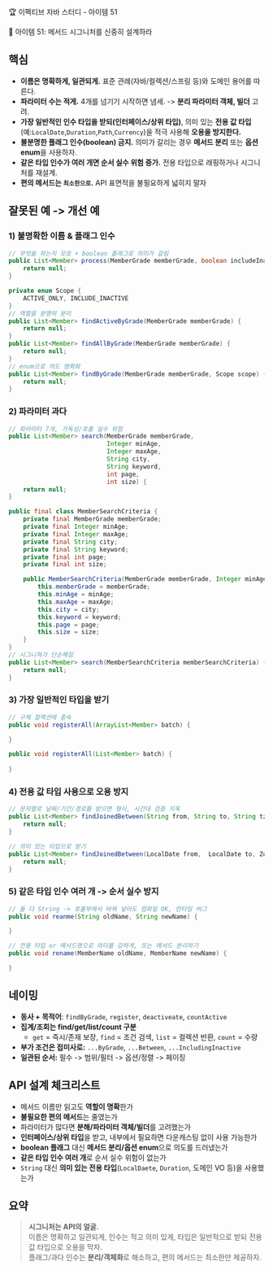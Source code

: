 :trophy: 이펙티브 자바 스터디 - 아이템 51

:book: 아이템 51: 메서드 시그니처를 신중히 설계하라

## 핵심
- **이름은 명확하게, 일관되게.** 표준 관례(자바/컬렉션/스프링 등)와 도메인 용어를 따른다.
- **파라미터 수는 적게.** 4개를 넘기기 시작하면 냄세. -> **분리 파라미터 객체, 빌더** 고려.
- **가장 일반적인 인수 타입을 받되(인터페이스/상위 타입)**, 의미 있는 **전용 값 타입**(예:`LocalDate`,`Duration`,`Path`,`Currency`)을 적극 사용해 **오용을 방지한다.**
- **불분명한 플래그 인수(boolean) 금지.** 의미가 갈리는 경우 **메서드 분리** 또는 **옵션 enum**을 사용하자.
- **같은 타입 인수가 여러 개면 순서 실수 위험 증가.** 전용 타입으로 래핑하거나 시그니처를 재설계.
- **편의 메서드는 `최소한으로`.** API 표면적을 불필요하게 넓히지 말자

## 잘못된 예 -> 개선 예

### 1) 불명확한 이름 & 플래그 인수
```java
// 무엇을 하는지 모호 + boolean 플래그로 의미가 갈림
public List<Member> process(MemberGrade memberGrade, boolean includeInactive) {
    return null;
}
```
```java
private enum Scope {
    ACTIVE_ONLY, INCLUDE_INACTIVE
}
// 역할을 분명히 분리
public List<Member> findActiveByGrade(MemberGrade memberGrade) {
    return null;
}
public List<Member> findAllByGrade(MemberGrade memberGrade) {
    return null;
}
// enum으로 의도 명확화
public List<Member> findByGrade(MemberGrade memberGrade, Scope scope) {
    return null;
}
```

### 2) 파라미터 과다
```java
// 파라미터 7개, 가독성/호출 실수 위험
public List<Member> search(MemberGrade memberGrade,
                           Integer minAge,
                           Integer maxAge,
                           String city,
                           String keyword,
                           int page,
                           int size) {
    return null;
}
```
```java
public final class MemberSearchCriteria {
    private final MemberGrade memberGrade;
    private final Integer minAge;
    private final Integer maxAge;
    private final String city;
    private final String keyword;
    private final int page;
    private final int size;

    public MemberSearchCriteria(MemberGrade memberGrade, Integer minAge, Integer maxAge, String city, String keyword, int page, int size) {
        this.memberGrade = memberGrade;
        this.minAge = minAge;
        this.maxAge = maxAge;
        this.city = city;
        this.keyword = keyword;
        this.page = page;
        this.size = size;
    }
}
// 시그니쳐가 단순해짐
public List<Member> search(MemberSearchCriteria memberSearchCriteria) {
    return null;
}
```

### 3) 가장 일반적인 타입을 받기
```java
// 구체 컬렉션에 종속
public void registerAll(ArrayList<Member> batch) {

}
```
```java
public void registerAll(List<Member> batch) {
    
}
```

### 4) 전용 값 타입 사용으로 오용 방지
```java
// 문자열로 날짜/기간/경로를 받으면 형식, 시간대 검증 지옥
public List<Member> findJoinedBetween(String from, String to, String tz) {
    return null;
}
```
```java
// 의미 있는 타입으로 받기
public List<Member> findJoinedBetween(LocalDate from,  LocalDate to, ZoneId tz) {
    return null;
}
```

### 5) 같은 타입 인수 여러 개 -> 순서 실수 방지
```java
// 둘 다 String -> 호출부에서 바꿔 넣어도 컴파일 OK, 런타임 버그
public void reanme(String oldName, String newName) {

}
```
```java
// 전용 타입 or 메서드명으로 의미를 강하게, 또는 메서드 분리하기
public void rename(MemberName oldName, MemberName newName) {

}
```

## 네이밍 
- **동사 + 목적어**: `findByGrade`, `register`, `deactiveate`, `countActive`
- **집계/조회는 find/get/list/count 구분**
  - `get` = 즉시/존재 보장, `find` = 조건 검색, `list` = 컬렉션 반환, `count` = 수량
- **부가 조건은 접미사로:** `...ByGrade`, `...Between`, `...IncludingInactive`
- **일관된 순서:** 필수 -> 범위/필터 -> 옵션/정렬 -> 페이징

## API 설계 체크리스트
- 메서드 이름만 읽고도 **역할이 명확**한가
- **불필요한 편의 메서드**는 줄였는가
- 파라미터가 많다면 **분해/파라미터 객체/빌더**를 고려했는가
- **인터페이스/상위 타입**을 받고, 내부에서 필요하면 다운캐스팅 없이 사용 가능한가
- **boolean 플래그** 대신 **메서드 분리/옵션 enum**으로 의도를 드러냈는가
- **같은 타입 인수 여러 개**로 순서 실수 위험이 없는가
- `String` 대신 **의미 있는 전용 타입**(`LocalDaete`, `Duration`, 도메인 VO 등)을 사용했는가


## 요약
> **시그니처는 API의 얼굴.**  
> 이름은 명확하고 일관되게, 인수는 적고 의미 있게, 타입은 일반적으로 받되 전용 값 타입으로 오용을 막자.  
> 플래그/과다 인수는 **분리/객체화**로 해소하고, 편의 메서드는 최소한만 제공하자.



